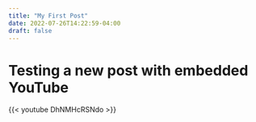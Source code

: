 ```yaml
---
title: "My First Post"
date: 2022-07-26T14:22:59-04:00
draft: false
---
```


# Testing a new post with embedded YouTube
{{< youtube DhNMHcRSNdo >}}